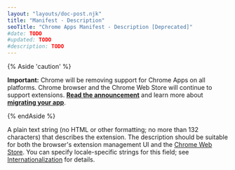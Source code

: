 ```yaml
---
layout: "layouts/doc-post.njk"
title: "Manifest - Description"
seoTitle: "Chrome Apps Manifest - Description [Deprecated]"
#date: TODO
#updated: TODO
#description: TODO
---
```


{% Aside 'caution' %}

**Important:** Chrome will be removing support for Chrome Apps on all platforms. Chrome browser and
the Chrome Web Store will continue to support extensions. [**Read the announcement**][1] and learn
more about [**migrating your app**][2].

{% endAside %}

A plain text string (no HTML or other formatting; no more than 132 characters) that describes the
extension. The description should be suitable for both the browser's extension management UI and the
[Chrome Web Store][3]. You can specify locale-specific strings for this field; see
[Internationalization][4] for details.

[1]: https://blog.chromium.org/2020/08/changes-to-chrome-app-support-timeline.html
[2]: /apps/migration
[3]: https://chrome.google.com/webstore
[4]: /extensions/i18n
